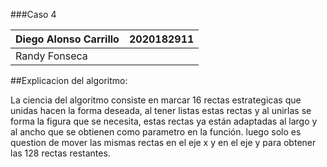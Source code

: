 
###Caso 4

| Diego Alonso Carrillo | 2020182911 |
|-----------------------|------------|
| Randy Fonseca         |            |

##Explicacion del algoritmo:

  La ciencia del algoritmo consiste en marcar 16 rectas estrategicas que unidas hacen la forma deseada, al tener listas estas rectas y al unirlas se forma la figura que se necesita,
  estas rectas ya están adaptadas al largo y al ancho que se obtienen como parametro en la función. luego solo es question de mover las mismas rectas en el eje x y en el eje y para obtener las 128 rectas restantes.
  
  
